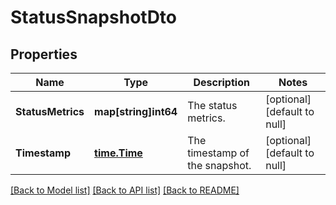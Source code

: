 # StatusSnapshotDto

## Properties
Name | Type | Description | Notes
------------ | ------------- | ------------- | -------------
**StatusMetrics** | **map[string]int64** | The status metrics. | [optional] [default to null]
**Timestamp** | [**time.Time**](time.Time.md) | The timestamp of the snapshot. | [optional] [default to null]

[[Back to Model list]](../README.md#documentation-for-models) [[Back to API list]](../README.md#documentation-for-api-endpoints) [[Back to README]](../README.md)

